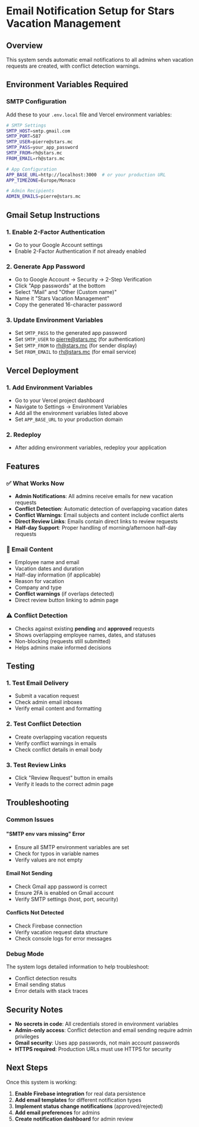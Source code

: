 # Email Notification Setup for Stars Vacation Management

## Overview
This system sends automatic email notifications to all admins when vacation requests are created, with conflict detection warnings.

## Environment Variables Required

### SMTP Configuration
Add these to your `.env.local` file and Vercel environment variables:

```bash
# SMTP Settings
SMTP_HOST=smtp.gmail.com
SMTP_PORT=587
SMTP_USER=pierre@stars.mc
SMTP_PASS=your_app_password
SMTP_FROM=rh@stars.mc
FROM_EMAIL=rh@stars.mc

# App Configuration
APP_BASE_URL=http://localhost:3000  # or your production URL
APP_TIMEZONE=Europe/Monaco

# Admin Recipients
ADMIN_EMAILS=pierre@stars.mc
```

## Gmail Setup Instructions

### 1. Enable 2-Factor Authentication
- Go to your Google Account settings
- Enable 2-Factor Authentication if not already enabled

### 2. Generate App Password
- Go to Google Account → Security → 2-Step Verification
- Click "App passwords" at the bottom
- Select "Mail" and "Other (Custom name)"
- Name it "Stars Vacation Management"
- Copy the generated 16-character password

### 3. Update Environment Variables
- Set `SMTP_PASS` to the generated app password
- Set `SMTP_USER` to pierre@stars.mc (for authentication)
- Set `SMTP_FROM` to rh@stars.mc (for sender display)
- Set `FROM_EMAIL` to rh@stars.mc (for email service)

## Vercel Deployment

### 1. Add Environment Variables
- Go to your Vercel project dashboard
- Navigate to Settings → Environment Variables
- Add all the environment variables listed above
- Set `APP_BASE_URL` to your production domain

### 2. Redeploy
- After adding environment variables, redeploy your application

## Features

### ✅ What Works Now
- **Admin Notifications**: All admins receive emails for new vacation requests
- **Conflict Detection**: Automatic detection of overlapping vacation dates
- **Conflict Warnings**: Email subjects and content include conflict alerts
- **Direct Review Links**: Emails contain direct links to review requests
- **Half-day Support**: Proper handling of morning/afternoon half-day requests

### 📧 Email Content
- Employee name and email
- Vacation dates and duration
- Half-day information (if applicable)
- Reason for vacation
- Company and type
- **Conflict warnings** (if overlaps detected)
- Direct review button linking to admin page

### ⚠️ Conflict Detection
- Checks against existing **pending** and **approved** requests
- Shows overlapping employee names, dates, and statuses
- Non-blocking (requests still submitted)
- Helps admins make informed decisions

## Testing

### 1. Test Email Delivery
- Submit a vacation request
- Check admin email inboxes
- Verify email content and formatting

### 2. Test Conflict Detection
- Create overlapping vacation requests
- Verify conflict warnings in emails
- Check conflict details in email body

### 3. Test Review Links
- Click "Review Request" button in emails
- Verify it leads to the correct admin page

## Troubleshooting

### Common Issues

#### "SMTP env vars missing" Error
- Ensure all SMTP environment variables are set
- Check for typos in variable names
- Verify values are not empty

#### Email Not Sending
- Check Gmail app password is correct
- Ensure 2FA is enabled on Gmail account
- Verify SMTP settings (host, port, security)

#### Conflicts Not Detected
- Check Firebase connection
- Verify vacation request data structure
- Check console logs for error messages

### Debug Mode
The system logs detailed information to help troubleshoot:
- Conflict detection results
- Email sending status
- Error details with stack traces

## Security Notes

- **No secrets in code**: All credentials stored in environment variables
- **Admin-only access**: Conflict detection and email sending require admin privileges
- **Gmail security**: Uses app passwords, not main account passwords
- **HTTPS required**: Production URLs must use HTTPS for security

## Next Steps

Once this system is working:
1. **Enable Firebase integration** for real data persistence
2. **Add email templates** for different notification types
3. **Implement status change notifications** (approved/rejected)
4. **Add email preferences** for admins
5. **Create notification dashboard** for admin review
